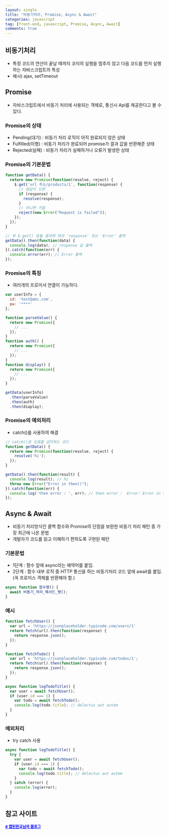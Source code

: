 ```yaml
---
layout: single
title: "비동기처리, Promise, Async & Await"
categories: javascript
tag: [front-end, javascript, Promise, Async, Await]
comments: true
---
```


## 비동기처리
- 특정 코드의 연산이 끝날 때까지 코듸의 실행을 멈추지 않고 다음 코드를 먼저 실행하는 자바스크립트의 특성
- 예시) ajax, setTimeout

## Promise
- 자바스크립트에서 비동기 처리에 사용되는 객체로, 통신시 Api를 제공한다고 볼 수 있다.

### Promise의 상태
- Pending(대기) : 비동기 처리 로직이 아직 완료되지 않은 상태
- Fulfilled(이행) : 비동기 처리가 완료되어 promise가 결과 값을 반환해준 상태
- Rejected(실패) : 비동기 처리가 실패하거나 오류가 발생한 상태

### Promise의 기본문법
```javascript
function getData() {
  return new Promise(function(resolve, reject) {
    $.get('url 주소/products/1', function(response) {
      // 응답이 오면 
      if (response) {
        resolve(response);
      }
      // 아니면 거절
      reject(new Error("Request is failed"));
    });
  });
}

// 위 $.get() 호출 결과에 따라 'response' 또는 'Error' 출력
getData().then(function(data) {
  console.log(data); // response 값 출력
}).catch(function(err) {
  console.error(err); // Error 출력
});
```
### Promise의 특징
- 여러개의 프로미서 연결이 가능하다.

```javascript
var userInfo = {
  id: 'test@abc.com',
  pw: '****'
};

function parseValue() {
  return new Promise({
    // ...
  });
}
function auth() {
  return new Promise({
    // ...
  });
}
function display() {
  return new Promise({
    // ...
  });
}

getData(userInfo)
  .then(parseValue)
  .then(auth)
  .then(diaplay);
```

### Promise의 예외처리
- catch()를 사용하여 해결

```javascript
// catch()로 오류를 감지하는 코드
function getData() {
  return new Promise(function(resolve, reject) {
    resolve('hi');
  });
}

getData().then(function(result) {
  console.log(result); // hi
  throw new Error("Error in then()");
}).catch(function(err) {
  console.log('then error : ', err); // then error :  Error: Error in then()
});
```

## Async & Await
- 비동기 처리방식인 콜백 함수와 Promise의 단점을 보완한 비동기 처리 패턴 중 가장 최근에 나온 문법
- 개발자가 코드를 읽고 이해하기 편하도록 구현된 패턴

### 기본문법
- 1단계 : 함수 앞에 async라는 예약어를 붙임.
- 2단계 : 함수 내부 로직 중 HTTP 통신을 하는 비동기처리 코드 앞에 await를 붙임.(꼭 프로미스 객체를 반환해야 함.)

```javascript
async function 함수명() {
  await 비동기_처리_메서드_명();
}
```

### 예시

```javascript
function fetchUser() {
  var url = 'https://jsonplaceholder.typicode.com/users/1'
  return fetch(url).then(function(response) {
    return response.json();
  });
}

function fetchTodo() {
  var url = 'https://jsonplaceholder.typicode.com/todos/1';
  return fetch(url).then(function(response) {
    return response.json();
  });
}

async function logTodoTitle() {
  var user = await fetchUser();
  if (user.id === 1) {
    var todo = await fetchTodo();
    console.log(todo.title); // delectus aut autem
  }
}
```

### 예외처리
- try catch 사용

```javascript
async function logTodoTitle() {
  try {
    var user = await fetchUser();
    if (user.id === 1) {
      var todo = await fetchTodo();
      console.log(todo.title); // delectus aut autem
    }
  } catch (error) {
    console.log(error);
  }
}
```

## 참고 사이트
<a href='https://joshua1988.github.io/web-development/javascript/javascript-asynchronous-operation/' target='_blank' style="color:blue; font-size:12px; font-weight:bold;"># 캡틴판교님의 블로그</a>